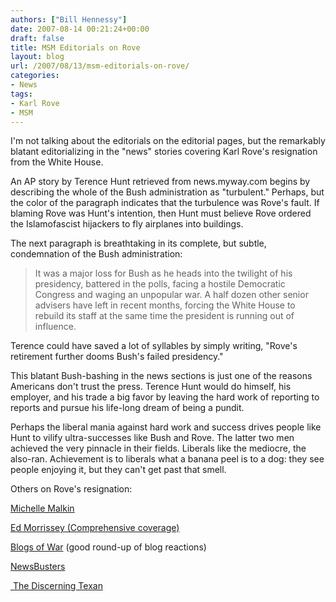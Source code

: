 ```yaml
---
authors: ["Bill Hennessy"]
date: 2007-08-14 00:21:24+00:00
draft: false
title: MSM Editorials on Rove
layout: blog
url: /2007/08/13/msm-editorials-on-rove/
categories:
- News
tags:
- Karl Rove
- MSM
---
```


I'm not talking about the editorials on the editorial pages, but the remarkably blatant editorializing in the "news" stories covering Karl Rove's resignation from the White House.

An AP story by Terence Hunt retrieved from news.myway.com begins by describing the whole of the Bush administration as "turbulent."  Perhaps, but the color of the paragraph indicates that the turbulence was Rove's fault.  If blaming Rove was Hunt's intention, then Hunt must believe Rove ordered the Islamofascist hijackers to fly airplanes into buildings.

The next paragraph is breathtaking in its complete, but subtle, condemnation of the Bush administration:


> It was a major loss for Bush as he heads into the twilight of his presidency, battered in the polls, facing a hostile Democratic Congress and waging an unpopular war. A half dozen other senior advisers have left in recent months, forcing the White House to rebuild its staff at the same time the president is running out of influence.


Terence could have saved a lot of syllables by simply writing, "Rove's retirement further dooms Bush's failed presidency."

This blatant Bush-bashing in the news sections is just one of the reasons Americans don't trust the press.  Terence Hunt would do himself, his employer, and his trade a big favor by leaving the hard work of reporting to reports and pursue his life-long dream of being a pundit.

Perhaps the liberal mania against hard work and success drives people like Hunt to vilify ultra-successes like Bush and Rove.  The latter two men achieved the very pinnacle in their fields.  Liberals like the mediocre, the also-ran.  Achievement is to liberals what a banana peel is to a dog: they see people enjoying it, but they can't get past that smell.

Others on Rove's resignation:

[Michelle Malkin](https://michellemalkin.com/2007/08/13/wsj-karl-rove-to-resign/)

[Ed Morrissey (Comprehensive coverage)](https://www.captainsquartersblog.com/mt/archives/011242.php)

[Blogs of War](https://www.blogsofwar.com/2007/08/13/karl-rove-to-resign/) (good round-up of blog reactions)

[ NewsBusters](https://newsbusters.org/blogs/geoffrey-dickens/2007/08/13/chris-matthews-hungers-karl-roves-scalp)

[ The Discerning Texan](https://www.blogsofwar.com/2007/08/13/karl-rove-to-resign/)
